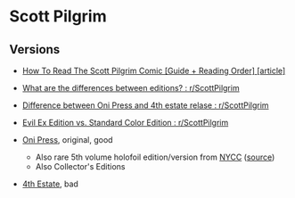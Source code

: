 # Scott Pilgrim

## Versions

- [How To Read The Scott Pilgrim Comic [Guide + Reading Order] [article]](https://www.howtolovecomics.com/2023/08/27/how-to-read-the-scott-pilgrim/)
- [What are the differences between editions? : r/ScottPilgrim](https://www.reddit.com/r/ScottPilgrim/comments/9h8om7/what_are_the_differences_between_editions/)
- [Difference between Oni Press and 4th estate relase : r/ScottPilgrim](https://www.reddit.com/r/ScottPilgrim/comments/c8br53/difference_between_oni_press_and_4th_estate_relase/)
- [Evil Ex Edition vs. Standard Color Edition : r/ScottPilgrim](https://www.reddit.com/r/ScottPilgrim/comments/2fptnf/evil_ex_edition_vs_standard_color_edition/)

- [Oni Press](https://oni-press.myshopify.com/collections/scott-pilgrim), original, good
	- Also rare 5th volume holofoil edition/version from [NYCC](https://en.wikipedia.org/wiki/New_York_Comic_Con) ([source](https://www.reddit.com/r/ScottPilgrim/comments/14zpou0/is_the_original_volume_5_supposed_to_be_shiny_ive/))
	- Also Collector's Editions
- [4th Estate](https://www.4thestate.co.uk/products/?_products_author=4c52db37063aeb276caf26334a9626d0), bad
